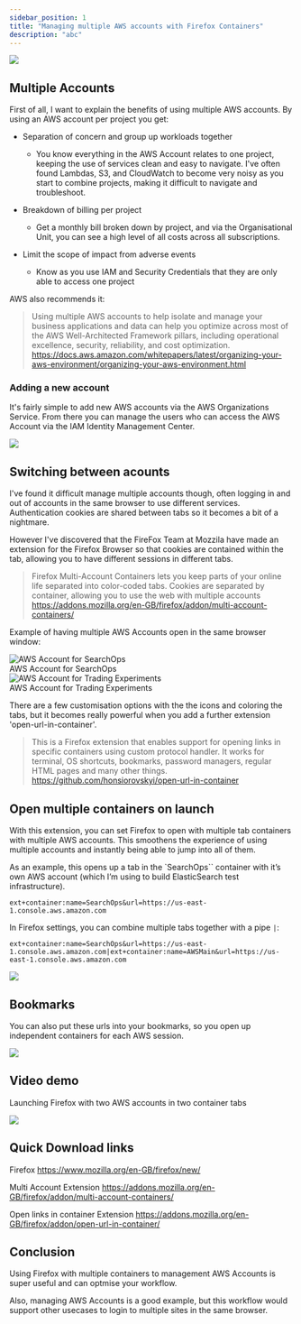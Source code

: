 ```yaml
---
sidebar_position: 1
title: "Managing multiple AWS accounts with Firefox Containers"
description: "abc"
---
```


<img src="/static/firefox-containers/landing.png"  />

## Multiple Accounts 

First of all, I want to explain the benefits of using multiple AWS accounts. By using an AWS account per project you get:

* Separation of concern and group up workloads together

    * You know everything in the AWS Account relates to one project, keeping the use of services clean and easy to navigate. I've often found Lambdas, S3, and CloudWatch to become very noisy as you start to combine projects, making it difficult to navigate and troubleshoot.

* Breakdown of billing per project

    * Get a monthly bill broken down by project, and via the Organisational Unit, you can see a high level of all costs across all subscriptions.

* Limit the scope of impact from adverse events

    * Know as you use IAM and Security Credentials that they are only able to access one project

AWS also recommends it: 

> Using multiple AWS accounts to help isolate and manage your business applications and data can help you optimize across most of the AWS Well-Architected Framework pillars, including operational excellence, security, reliability, and cost optimization. https://docs.aws.amazon.com/whitepapers/latest/organizing-your-aws-environment/organizing-your-aws-environment.html

### Adding a new account

It's fairly simple to add new AWS accounts via the AWS Organizations Service. From there you can manage the users who can access the AWS Account via the IAM Identity Management Center.

<img src="/static/firefox-containers/addawsaccount.png"  />


## Switching between acounts

I've found it difficult manage multiple accounts though, often logging in and out of accounts in the same browser to use different services. Authentication cookies are shared between tabs so it becomes a bit of a nightmare.

However I've discovered that the FireFox Team at Mozzila have made an extension for the Firefox Browser so that cookies are contained within the tab, allowing you to have different sessions in different tabs.

> Firefox Multi-Account Containers lets you keep parts of your online life separated into color-coded tabs. Cookies are separated by container, allowing you to use the web with multiple accounts https://addons.mozilla.org/en-GB/firefox/addon/multi-account-containers/


Example of having multiple AWS Accounts open in the same browser window:

   <div style={{
      textAlign: 'left',
      marginBottom: '20px',
      display: 'flex',
      flexWrap: 'wrap',
      gap: '20px'
    }}>
      <div style={{
        flex: '1 1 300px',
        minWidth: '250px'
      }}>
        <img 
          src="/static/firefox-containers/tab2.png" 
          alt="AWS Account for SearchOps"
          style={{ width: '100%', height: 'auto' }}
        />
        <div style={{
          textAlign: 'center',
          fontSize: '14px',
          marginTop: '8px'
        }}>AWS Account for SearchOps</div>
      </div>
      <div style={{
        flex: '1 1 300px',
        minWidth: '250px'
      }}>
        <img 
          src="/static/firefox-containers/tab1.png" 
          alt="AWS Account for Trading Experiments"
          style={{ width: '100%', height: 'auto' }}
        />
        <div style={{
          textAlign: 'center',
          fontSize: '14px',
          marginTop: '8px'
        }}>AWS Account for Trading Experiments</div>
      </div>
    </div>

There are a few customisation options with the the icons and coloring the tabs, but it becomes really powerful when you add a further extension 'open-url-in-container'.

> This is a Firefox extension that enables support for opening links in specific containers using custom protocol handler. It works for terminal, OS shortcuts, bookmarks, password managers, regular HTML pages and many other things. https://github.com/honsiorovskyi/open-url-in-container

## Open multiple containers on launch

With this extension, you can set Firefox to open with multiple tab containers with multiple AWS accounts. This smoothens the experience of using multiple accounts and instantly being able to jump into all of them.

As an example, this opens up a tab in the `SearchOps`` container with it’s own AWS account (which I’m using to build ElasticSearch test infrastructure).

```
ext+container:name=SearchOps&url=https://us-east-1.console.aws.amazon.com
```

In Firefox settings, you can combine multiple tabs together with a pipe `|`:

```
ext+container:name=SearchOps&url=https://us-east-1.console.aws.amazon.com|ext+container:name=AWSMain&url=https://us-east-1.console.aws.amazon.com
```

<img src="/static/firefox-containers/settings.png" />

## Bookmarks

You can also put these urls into your bookmarks, so you open up independent containers for each AWS session.

<img src="/static/firefox-containers/bookmarks.png" />

## Video demo

Launching Firefox with two AWS accounts in two container tabs

<img src="/static/firefox-containers/output.webp"  />

## Quick Download links

Firefox https://www.mozilla.org/en-GB/firefox/new/

Multi Account Extension https://addons.mozilla.org/en-GB/firefox/addon/multi-account-containers/

Open links in container Extension https://addons.mozilla.org/en-GB/firefox/addon/open-url-in-container/

## Conclusion

Using Firefox with multiple containers to management AWS Accounts is super useful and can optmise your workflow. 

Also, managing AWS Accounts is a good example, but this workflow would support other usecases to login to multiple sites in the same browser.